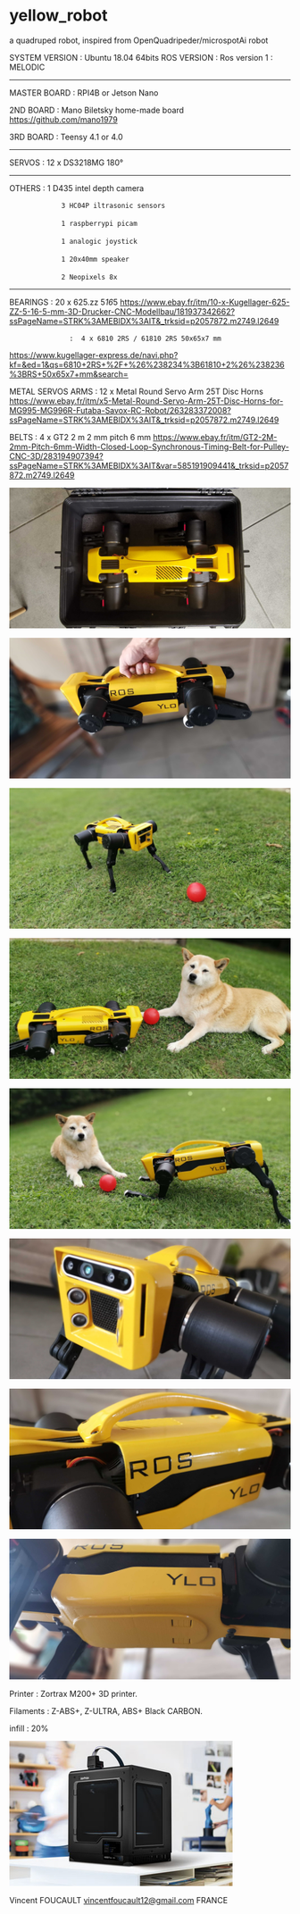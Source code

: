 # yellow_robot

a quadruped robot, inspired from OpenQuadripeder/microspotAi robot

SYSTEM VERSION : Ubuntu 18.04 64bits
ROS VERSION    : Ros version 1 : MELODIC

------------------

MASTER BOARD   : RPI4B or Jetson Nano

2ND BOARD      : Mano Biletsky home-made board
                 https://github.com/mano1979

3RD BOARD      : Teensy 4.1 or 4.0

------------------

SERVOS         : 12 x DS3218MG 180°

------------------

OTHERS         : 1 D435 intel depth camera

                 3 HC04P iltrasonic sensors
                 
                 1 raspberrypi picam
                 
                 1 analogic joystick
                 
                 1 20x40mm speaker
                 
                 2 Neopixels 8x

------------------

BEARINGS           : 20 x 625.zz 5*16*5
https://www.ebay.fr/itm/10-x-Kugellager-625-ZZ-5-16-5-mm-3D-Drucker-CNC-Modellbau/181937342662?ssPageName=STRK%3AMEBIDX%3AIT&_trksid=p2057872.m2749.l2649

                   :  4 x 6810 2RS / 61810 2RS 50x65x7 mm
https://www.kugellager-express.de/navi.php?kf=&ed=1&qs=6810+2RS+%2F+%26%238234%3B61810+2%26%238236%3BRS+50x65x7+mm&search=

METAL SERVOS ARMS  : 12 x Metal Round Servo Arm 25T Disc Horns
https://www.ebay.fr/itm/x5-Metal-Round-Servo-Arm-25T-Disc-Horns-for-MG995-MG996R-Futaba-Savox-RC-Robot/263283372008?ssPageName=STRK%3AMEBIDX%3AIT&_trksid=p2057872.m2749.l2649

BELTS              :  4 x GT2 2 m 2 mm pitch 6 mm
https://www.ebay.fr/itm/GT2-2M-2mm-Pitch-6mm-Width-Closed-Loop-Synchronous-Timing-Belt-for-Pulley-CNC-3D/283194907394?ssPageName=STRK%3AMEBIDX%3AIT&var=585191909441&_trksid=p2057872.m2749.l2649


![Alt text](/OpenQuad_V2/images/boxed.jpg?raw=true "Openquad_v2")

![Alt text](/OpenQuad_V2/images/handle.jpg?raw=true "Openquad_v2")

![Alt text](/OpenQuad_V2/images/looking.jpg?raw=true "Openquad_v2")

![Alt text](/OpenQuad_V2/images/paused.jpg?raw=true "Openquad_v2")

![Alt text](/OpenQuad_V2/images/stand.jpg?raw=true "Openquad_v2")

![Alt text](/OpenQuad_V2/images/head.jpg?raw=true "Openquad_v2")

![Alt text](/OpenQuad_V2/images/top_cover.jpg?raw=true "Openquad_v2")

![Alt text](/OpenQuad_V2/images/bottom_cover.jpg?raw=true "Openquad_v2")

Printer : Zortrax M200+ 3D printer.

Filaments : Z-ABS+, Z-ULTRA, ABS+ Black CARBON.

infill : 20%

![Alt text](/OpenQuad_V2/images/zortrax_m200_plus.jpg?raw=true "Openquad_v2")

Vincent FOUCAULT
vincentfoucault12@gmail.com
FRANCE

